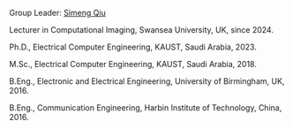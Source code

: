 Group Leader: [Simeng Qiu](https://qsimeng.github.io/)

Lecturer in Computational Imaging, Swansea University, UK, since 2024.

Ph.D., Electrical Computer Engineering, KAUST, Saudi Arabia, 2023.

M.Sc., Electrical Computer Engineering, KAUST, Saudi Arabia, 2018.

B.Eng., Electronic and Electrical Engineering, University of Birmingham, UK, 2016.

B.Eng., Communication Engineering, Harbin Institute of Technology, China, 2016.
